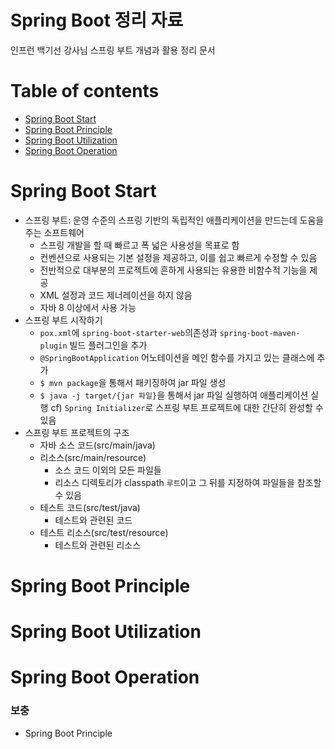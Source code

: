 # Spring Boot 정리 자료
인프런 백기선 강사님 스프링 부트 개념과 활용 정리 문서

Table of contents
=================
<!--ts-->
   * [Spring Boot Start](#Spring-Boot-Start)
   * [Spring Boot Principle](#Spring-Boot-Principle)
   * [Spring Boot Utilization](#Spring-Boot-Utilization)
   * [Spring Boot Operation](#Spring-Boot-Operation)
<!--te-->

Spring Boot Start
=======
* 스프링 부트: 운영 수준의 스프링 기반의 독립적인 애플리케이션을 만드는데 도움을 주는 소프트웨어
  * 스프링 개발을 할 때 빠르고 폭 넓은 사용성을 목표로 함
  * 컨벤션으로 사용되는 기본 설정을 제공하고, 이를 쉽고 빠르게 수정할 수 있음
  * 전반적으로 대부분의 프로젝트에 흔하게 사용되는 유용한 비함수적 기능을 제공
  * XML 설정과 코드 제너레이션을 하지 않음
  * 자바 8 이상에서 사용 가능
* 스프링 부트 시작하기
  * `pox.xml`에 `spring-boot-starter-web`의존성과 `spring-boot-maven-plugin` 빌드 플러그인을 추가
  * `@SpringBootApplication` 어노테이션을 메인 함수를 가지고 있는 클래스에 추가
  * `$ mvn package`을 통해서 패키징하여 jar 파일 생성
  * `$ java -j target/{jar 파일}`을 통해서 jar 파일 실행하여 애플리케이션 실행
  cf) `Spring Initializer`로 스프링 부트 프로젝트에 대한 간단히 완성할 수 있음
* 스프링 부트 프로젝트의 구조
  * 자바 소스 코드(src/main/java)
  * 리소스(src/main/resource)
    * 소스 코드 이외의 모든 파일들
    * 리소스 디렉토리가 classpath `루트`이고 그 뒤를 지정하여 파일들을 참조할 수 있음
  * 테스트 코드(src/test/java)
    * 테스트와 관련된 코드
  * 테스트 리소스(src/test/resource)
    * 테스트와 관련된 리소스

Spring Boot Principle
=======


Spring Boot Utilization
=======


Spring Boot Operation
=======

### 보충
* Spring Boot Principle
